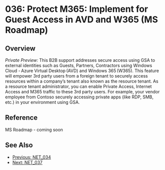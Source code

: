 ﻿# 036: Protect M365: Implement for Guest Access in AVD and W365 (MS Roadmap)


## Overview

*Private Preview:*  This B2B support addresses secure access using GSA to external identities such as Guests, Partners, Contractors using Windows Cloud - Azure Virtual Desktop (AVD) and Windows 365 (W365). This feature will empower 3rd party users from a foreign tenant to securely access resources within a company’s tenant also known as the resource tenant. As a resource tenant administrator, you can enable Private Access, Internet Access and M365 traffic to these 3rd party users.  For example, your vendor employee from Contoso securely accessing private apps (like RDP, SMB, etc.) in your environment using GSA.

## Reference

MS Roadmap - coming soon

## See Also
- [Previous: NET_034](NET_034.md)
- [Next: NET_037](NET_037.md)
